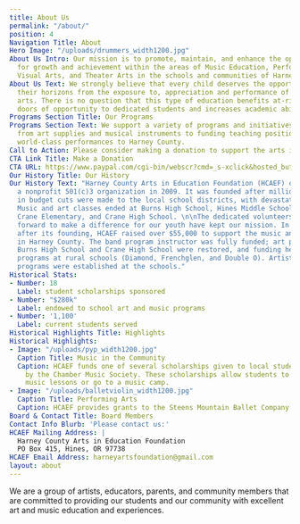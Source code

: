 ```yaml
---
title: About Us
permalink: "/about/"
position: 4
Navigation Title: About
Hero Image: "/uploads/drummers_width1200.jpg"
About Us Intro: Our mission is to promote, maintain, and enhance the opportunities
  for growth and achievement within the areas of Music Education, Performing Arts,
  Visual Arts, and Theater Arts in the schools and communities of Harney County.
About Us Text: We strongly believe that every child deserves the opportunity to expand
  their horizons from the exposure to, appreciation and performance of music and the
  arts. There is no question that this type of education benefits at-risk kids, opens
  doors of opportunity to dedicated students and increases academic ability for all.
Programs Section Title: Our Programs
Programs Section Text: We support a variety of programs and initiatives &mdash; everything
  from art supplies and musical instruments to funding teaching positions to bringing
  world-class performances to Harney County.
Call to Action: Please consider making a donation to support the arts in Harney County.
CTA Link Title: Make a Donation
CTA URL: https://www.paypal.com/cgi-bin/webscr?cmd=_s-xclick&hosted_button_id=2LUZUYG2268NS
Our History Title: Our History
Our History Text: "Harney County Arts in Education Foundation (HCAEF) officially became
  a nonprofit 501(c)3 organization in 2009. It was founded after millions of dollars
  in budget cuts were made to the local school districts, with devastating results.
  Music and art classes ended at Burns High School, Hines Middle School, Slater Elementary,
  Crane Elementary, and Crane High School. \n\nThe dedicated volunteers that stepped
  forward to make a difference for our youth have kept our mission. In the six years
  after its founding, HCAEF raised over $55,000 to support the music and arts programs
  in Harney County. The band program instructor was fully funded; art programs at
  Burns High School and Crane High School were restored, and funding helped assist
  programs at rural schools (Diamond, Frenchglen, and Double O). Artists-in-Residence
  programs were established at the schools."
Historical Stats:
- Number: 18
  Label: student scholarships sponsored
- Number: "$280k"
  Label: endowed to school art and music programs
- Number: '1,100'
  Label: current students served
Historical Highlights Title: Highlights
Historical Highlights:
- Image: "/uploads/pyp_width1200.jpg"
  Caption Title: Music in the Community
  Caption: HCAEF funds one of several scholarships given to local students each year
    by the Chamber Music Society. These scholarships allow students to receive private
    music lessons or go to a music camp.
- Image: "/uploads/balletviolin_width1200.jpg"
  Caption Title: Performing Arts
  Caption: HCAEF provides grants to the Steens Mountain Ballet Company.
Board & Contact Title: Board Members
Contact Info Blurb: 'Please contact us:'
HCAEF Mailing Address: |
  Harney County Arts in Education Foundation
  PO Box 415, Hines, OR 97738
HCAEF Email Address: harneyartsfoundation@gmail.com
layout: about
---
```


We are a group of artists, educators, parents, and community members that are committed to providing our students and our community with excellent art and music education and experiences.
